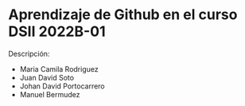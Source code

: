 
# Aprendizaje de Github en el curso DSII 2022B-01

Descripción: 
* Maria Camila Rodriguez 
* Juan David Soto
* Johan David Portocarrero
* Manuel Bermudez
